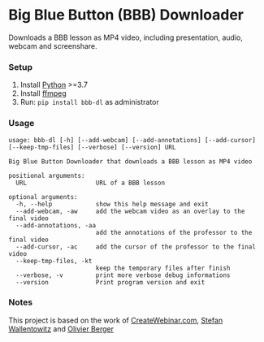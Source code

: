 # Big Blue Button (BBB) Downloader

Downloads a BBB lesson as MP4 video, including presentation, audio, webcam and screenshare.

### Setup
1. Install [Python](https://www.python.org/) >=3.7
2. Install [ffmpeg](https://github.com/C0D3D3V/Moodle-Downloader-2/wiki/Installing-ffmpeg)
3. Run: `pip install bbb-dl` as administrator

### Usage

```
usage: bbb-dl [-h] [--add-webcam] [--add-annotations] [--add-cursor] [--keep-tmp-files] [--verbose] [--version] URL

Big Blue Button Downloader that downloads a BBB lesson as MP4 video

positional arguments:
  URL                   URL of a BBB lesson

optional arguments:
  -h, --help            show this help message and exit
  --add-webcam, -aw     add the webcam video as an overlay to the final video
  --add-annotations, -aa
                        add the annotations of the professor to the final video
  --add-cursor, -ac     add the cursor of the professor to the final video
  --keep-tmp-files, -kt
                        keep the temporary files after finish
  --verbose, -v         print more verbose debug informations
  --version             Print program version and exit
```


### Notes
This project is based on the work of [CreateWebinar.com](https://github.com/createwebinar/bbb-download), [Stefan Wallentowitz](https://github.com/wallento/bbb-scrape) and [Olivier Berger](https://github.com/ytdl-org/youtube-dl/pull/25092)